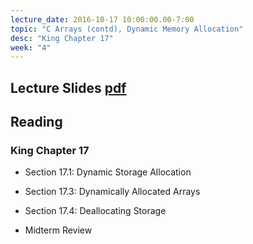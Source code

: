 ```yaml
---
lecture_date: 2016-10-17 10:00:00.00-7:00
topic: "C Arrays (contd), Dynamic Memory Allocation"
desc: "King Chapter 17"
week: "4"
---
```


## Lecture Slides [pdf](https://drive.google.com/file/d/0B__7284Jee0fWUk0ZXFxbHVJWjA/view?usp=sharing)

## Reading

### King Chapter 17

* Section 17.1: Dynamic Storage Allocation
* Section 17.3: Dynamically Allocated Arrays
* Section 17.4: Deallocating Storage

* Midterm Review